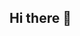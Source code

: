 ## Hi there 👋

<!--
**Ltrubeck/Ltrubeck** is a ✨ _special_ ✨ repository because its `README.md` (this file) appears on your GitHub profile.

- 💬 Ask me about the Minnesota Vikings!
- 📫 How to reach me: email me at Ltrubeck@mail.wlu.edu
- 😄 Pronouns: she/her
- ⚡ Fun fact: Key Lime Pie is my favorite dessert
-->
